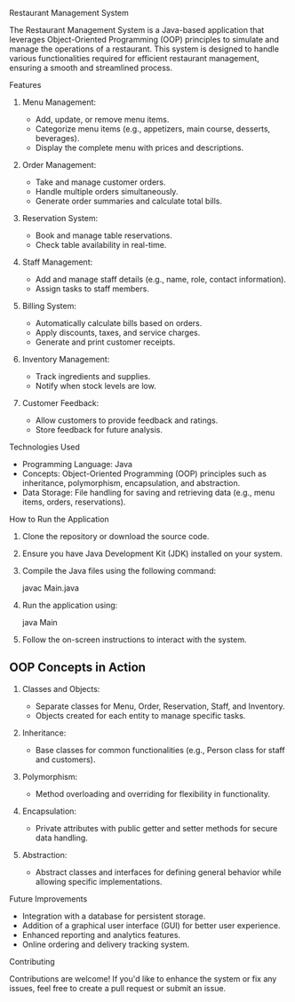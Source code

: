  Restaurant Management System

The Restaurant Management System is a Java-based application that leverages Object-Oriented Programming (OOP) principles to simulate and manage the operations of a restaurant. 
This system is designed to handle various functionalities required for efficient restaurant management, ensuring a smooth and streamlined process.

 Features

1. Menu Management:
   - Add, update, or remove menu items.
   - Categorize menu items (e.g., appetizers, main course, desserts, beverages).
   - Display the complete menu with prices and descriptions.

2. Order Management:
   - Take and manage customer orders.
   - Handle multiple orders simultaneously.
   - Generate order summaries and calculate total bills.

3. Reservation System:
   - Book and manage table reservations.
   - Check table availability in real-time.

4. Staff Management:
   - Add and manage staff details (e.g., name, role, contact information).
   - Assign tasks to staff members.

5. Billing System:
   - Automatically calculate bills based on orders.
   - Apply discounts, taxes, and service charges.
   - Generate and print customer receipts.

6. Inventory Management:
   - Track ingredients and supplies.
   - Notify when stock levels are low.

7. Customer Feedback:
   - Allow customers to provide feedback and ratings.
   - Store feedback for future analysis.

 Technologies Used

- Programming Language: Java
- Concepts: Object-Oriented Programming (OOP) principles such as inheritance, polymorphism, encapsulation, and abstraction.
- Data Storage: File handling for saving and retrieving data (e.g., menu items, orders, reservations).

How to Run the Application

1. Clone the repository or download the source code.
2. Ensure you have Java Development Kit (JDK) installed on your system.
3. Compile the Java files using the following command:
   
   javac Main.java
   
4. Run the application using:
   
   java Main
   
5. Follow the on-screen instructions to interact with the system.

## OOP Concepts in Action

1. Classes and Objects:
   - Separate classes for Menu, Order, Reservation, Staff, and Inventory.
   - Objects created for each entity to manage specific tasks.

2. Inheritance:
   - Base classes for common functionalities (e.g., Person class for staff and customers).

3. Polymorphism:
   - Method overloading and overriding for flexibility in functionality.

4. Encapsulation:
   - Private attributes with public getter and setter methods for secure data handling.

5. Abstraction:
   - Abstract classes and interfaces for defining general behavior while allowing specific implementations.

Future Improvements

- Integration with a database for persistent storage.
- Addition of a graphical user interface (GUI) for better user experience.
- Enhanced reporting and analytics features.
- Online ordering and delivery tracking system.

Contributing

Contributions are welcome! If you'd like to enhance the system or fix any issues, feel free to create a pull request or submit an issue.


